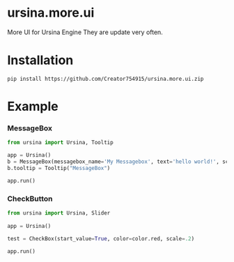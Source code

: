 # ursina.more.ui
More UI for Ursina Engine
They are update very often.

# Installation

```pip install https://github.com/Creator754915/ursina.more.ui.zip```

# Example

### MessageBox

```py
from ursina import Ursina, Tooltip

app = Ursina()
b = MessageBox(messagebox_name='My Messagebox', text='hello world!', scale=(.8, .5), color=color.azure, text_origin=(-.36, .18))
b.tooltip = Tooltip("MessageBox")

app.run()
```

### CheckButton

```py
from ursina import Ursina, Slider
    
app = Ursina()

test = CheckBox(start_value=True, color=color.red, scale=.2)

app.run()
```

